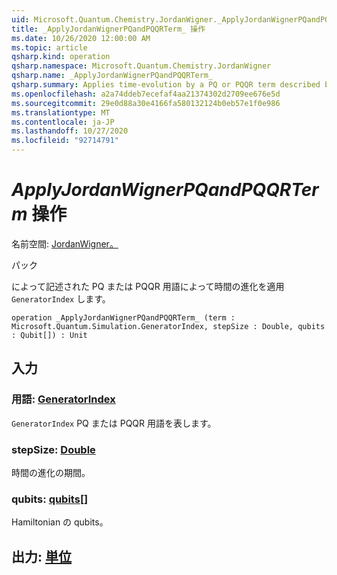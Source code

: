 ```yaml
---
uid: Microsoft.Quantum.Chemistry.JordanWigner._ApplyJordanWignerPQandPQQRTerm_
title: _ApplyJordanWignerPQandPQQRTerm_ 操作
ms.date: 10/26/2020 12:00:00 AM
ms.topic: article
qsharp.kind: operation
qsharp.namespace: Microsoft.Quantum.Chemistry.JordanWigner
qsharp.name: _ApplyJordanWignerPQandPQQRTerm_
qsharp.summary: Applies time-evolution by a PQ or PQQR term described by a `GeneratorIndex`.
ms.openlocfilehash: a2a74ddeb7ecefaf4aa21374302d2709ee676e5d
ms.sourcegitcommit: 29e0d88a30e4166fa580132124b0eb57e1f0e986
ms.translationtype: MT
ms.contentlocale: ja-JP
ms.lasthandoff: 10/27/2020
ms.locfileid: "92714791"
---
```

# <a name="_applyjordanwignerpqandpqqrterm_-operation"></a>_ApplyJordanWignerPQandPQQRTerm_ 操作

名前空間: [JordanWigner。](xref:Microsoft.Quantum.Chemistry.JordanWigner)

パック [](https://nuget.org/packages/)


によって記述された PQ または PQQR 用語によって時間の進化を適用 `GeneratorIndex` します。

```qsharp
operation _ApplyJordanWignerPQandPQQRTerm_ (term : Microsoft.Quantum.Simulation.GeneratorIndex, stepSize : Double, qubits : Qubit[]) : Unit
```


## <a name="input"></a>入力

### <a name="term--generatorindex"></a>用語: [GeneratorIndex](xref:Microsoft.Quantum.Simulation.GeneratorIndex)

`GeneratorIndex` PQ または PQQR 用語を表します。


### <a name="stepsize--double"></a>stepSize: [Double](xref:microsoft.quantum.lang-ref.double)

時間の進化の期間。


### <a name="qubits--qubit"></a>qubits: [qubits](xref:microsoft.quantum.lang-ref.qubit)[]

Hamiltonian の qubits。



## <a name="output--unit"></a>出力: [単位](xref:microsoft.quantum.lang-ref.unit)

